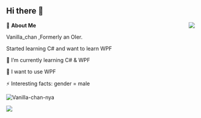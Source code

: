 ## Hi there 👋


<a href="#">
  <img align="right" src="https://github-readme-stats.vercel.app/api?username=Vanilla-chan-nya&count_private=true&show_icons=true" />
</a>

🍓 **About Me**



Vanilla_chan ,Formerly an OIer.

Started learning C# and want to learn WPF

🌱 I’m currently learning C# & WPF

🔭 I want to use WPF

⚡ Interesting facts: gender = male

![Vanilla-chan-nya](https://count.getloli.com/@Vanilla-chan-nya)

<img src="https://github-readme-stats.vercel.app/api/top-langs/?username=Vanilla-chan-nya&layout=compact" />

<!--
**Vanilla-chan-nya/Vanilla-chan-nya** is a ✨ _special_ ✨ repository because its `README.md` (this file) appears on your GitHub profile.

Here are some ideas to get you started:

- 🔭 I’m currently working on ...
- 🌱 I’m currently learning ...
- 👯 I’m looking to collaborate on ...
- 🤔 I’m looking for help with ...
- 💬 Ask me about ...
- 📫 How to reach me: ...
- 😄 Pronouns: ...
- ⚡ Fun fact: ...
-->


